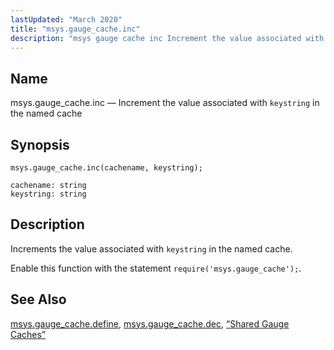 ```yaml
---
lastUpdated: "March 2020"
title: "msys.gauge_cache.inc"
description: "msys gauge cache inc Increment the value associated with keystring in the named cache msys gauge cache inc cachename keystring Increments the value associated with keystring in the named cache Enable this function with the statement require msys gauge cache msys gauge cache define msys gauge cache dec Section 7..."
---
```


<a name="lua.ref.msys.gauge_cache.inc"></a> 
## Name

msys.gauge_cache.inc — Increment the value associated with `keystring` in the named cache

<a name="idp26698128"></a> 
## Synopsis

`msys.gauge_cache.inc(cachename, keystring);`

```
cachename: string
keystring: string
```
<a name="idp26700848"></a> 
## Description

Increments the value associated with `keystring` in the named cache.

Enable this function with the statement `require('msys.gauge_cache');`.

<a name="idp26703872"></a> 
## See Also

[msys.gauge_cache.define](/momentum/3/3-reference/3-reference-lua-ref-msys-gauge-cache-define), [msys.gauge_cache.dec](/momentum/3/3-reference/3-reference-lua-ref-msys-gauge-cache-dec), [“Shared Gauge Caches”](/momentum/3/3-reference/3-reference-cluster-config-replication#cluster.replication.gauge_cache)
